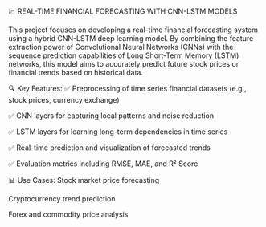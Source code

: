 📈 REAL-TIME FINANCIAL FORECASTING WITH CNN-LSTM MODELS

This project focuses on developing a real-time financial forecasting system using a hybrid CNN-LSTM deep learning model. By combining the feature extraction power of Convolutional Neural Networks (CNNs) with the sequence prediction capabilities of Long Short-Term Memory (LSTM) networks, this model aims to accurately predict future stock prices or financial trends based on historical data.

🔍 Key Features:
✅ Preprocessing of time series financial datasets (e.g., stock prices, currency exchange)

✅ CNN layers for capturing local patterns and noise reduction

✅ LSTM layers for learning long-term dependencies in time series

✅ Real-time prediction and visualization of forecasted trends

✅ Evaluation metrics including RMSE, MAE, and R² Score



📊 Use Cases:
Stock market price forecasting

Cryptocurrency trend prediction

Forex and commodity price analysis

